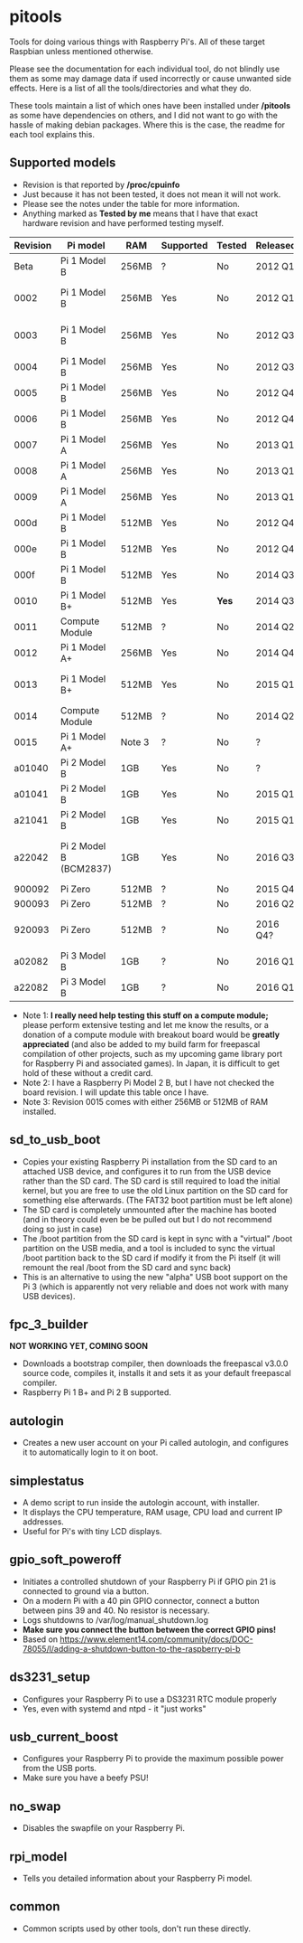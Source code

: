# pitools
Tools for doing various things with Raspberry Pi's. All of these target Raspbian unless mentioned otherwise.

Please see the documentation for each individual tool, do not blindly use them as some may damage data if used incorrectly or cause unwanted side effects. Here is a list of all the tools/directories and what they do.

These tools maintain a list of which ones have been installed under **/pitools** as some have dependencies on others, and I did not want to go with the hassle of making debian packages. Where this is the case, the readme for each tool explains this.

## Supported models

* Revision is that reported by **/proc/cpuinfo**
* Just because it has not been tested, it does not mean it will not work.
* Please see the notes under the table for more information.
* Anything marked as **Tested by me** means that I have that exact hardware revision and have performed testing myself.

Revision | Pi model | RAM | Supported | Tested | Released | Notes |
-------- | -------- | --- | --------- | ------ | -------- | ----- |
Beta | Pi 1 Model B | 256MB | ? | No | 2012 Q1 | Beta board
0002 | Pi 1 Model B | 256MB | Yes | No | 2012 Q1 | First public board
0003 | Pi 1 Model B | 256MB | Yes | No | 2012 Q3 | Another beta board?
0004 | Pi 1 Model B | 256MB | Yes | No | 2012 Q3 |
0005 | Pi 1 Model B | 256MB | Yes | No | 2012 Q4 |
0006 | Pi 1 Model B | 256MB | Yes | No | 2012 Q4 |
0007 | Pi 1 Model A | 256MB | Yes | No | 2013 Q1 |
0008 | Pi 1 Model A | 256MB | Yes | No | 2013 Q1 |
0009 | Pi 1 Model A | 256MB | Yes | No | 2013 Q1 |
000d | Pi 1 Model B | 512MB | Yes | No | 2012 Q4 |
000e | Pi 1 Model B | 512MB | Yes | No | 2012 Q4 |
000f | Pi 1 Model B | 512MB | Yes | No | 2014 Q3 |
0010 | Pi 1 Model B+ | 512MB | Yes | **Yes** | 2014 Q3 | **Tested by me**
0011 | Compute Module | 512MB | ? | No | 2014 Q2 | See **note 1**
0012 | Pi 1 Model A+ | 256MB | Yes | No | 2014 Q4 |
0013 | Pi 1 Model B+ | 512MB | Yes | No | 2015 Q1 | Last Pi 1 Model B+?
0014 | Compute Module | 512MB | ? | No | 2014 Q2 | See **note 1**
0015 | Pi 1 Model A+ | Note 3 | ? | No | ? |
a01040 | Pi 2 Model B | 1GB | Yes | No | ? | See **note 2**
a01041 | Pi 2 Model B | 1GB | Yes | No | 2015 Q1 | See **note 2**
a21041 | Pi 2 Model B | 1GB | Yes | No | 2015 Q1 | See **note 2**
a22042 | Pi 2 Model B (BCM2837) | 1GB | Yes | No | 2016 Q3 | See **note 2** - Last Pi 2 Model B?
900092 | Pi Zero | 512MB | ? | No | 2015 Q4 |
900093 | Pi Zero | 512MB | ? | No | 2016 Q2 |
920093 | Pi Zero | 512MB | ? | No | 2016 Q4? | Release date uncertain
a02082 | Pi 3 Model B | 1GB | ? | No | 2016 Q1 | Coming soon
a22082 | Pi 3 Model B | 1GB | ? | No | 2016 Q1 | Coming soon

* Note 1: **I really need help testing this stuff on a compute module;** please perform extensive testing and let me know the results, or a donation of a compute module with breakout board would be **greatly appreciated** (and also be added to my build farm for freepascal compilation of other projects, such as my upcoming game library port for Raspberry Pi and associated games). In Japan, it is difficult to get hold of these without a credit card.
* Note 2: I have a Raspberry Pi Model 2 B, but I have not checked the board revision. I will update this table once I have.
* Note 3: Revision 0015 comes with either 256MB or 512MB of RAM installed.

## sd_to_usb_boot

* Copies your existing Raspberry Pi installation from the SD card to an attached USB device, and configures it to run from the USB device rather than the SD card. The SD card is still required to load the initial kernel, but you are free to use the old Linux partition on the SD card for something else afterwards. (The FAT32 boot partition must be left alone)
* The SD card is completely unmounted after the machine has booted (and in theory could even be be pulled out but I do not recommend doing so just in case)
* The /boot partition from the SD card is kept in sync with a "virtual" /boot partition on the USB media, and a tool is included to sync the virtual /boot partition back to the SD card if modify it from the Pi itself (it will remount the real /boot from the SD card and sync back)
* This is an alternative to using the new "alpha" USB boot support on the Pi 3 (which is apparently not very reliable and does not work with many USB devices).

## fpc_3_builder

**NOT WORKING YET, COMING SOON**

* Downloads a bootstrap compiler, then downloads the freepascal v3.0.0 source code, compiles it, installs it and sets it as your default freepascal compiler.
* Raspberry Pi 1 B+ and Pi 2 B supported.

## autologin

* Creates a new user account on your Pi called autologin, and configures it to automatically login to it on boot.

## simplestatus

* A demo script to run inside the autologin account, with installer.
* It displays the CPU temperature, RAM usage, CPU load and current IP addresses.
* Useful for Pi's with tiny LCD displays.

## gpio_soft_poweroff

* Initiates a controlled shutdown of your Raspberry Pi if GPIO pin 21 is connected to ground via a button.
* On a modern Pi with a 40 pin GPIO connector, connect a button between pins 39 and 40. No resistor is necessary.
* Logs shutdowns to /var/log/manual_shutdown.log
* **Make sure you connect the button between the correct GPIO pins!**
* Based on https://www.element14.com/community/docs/DOC-78055/l/adding-a-shutdown-button-to-the-raspberry-pi-b

## ds3231_setup

* Configures your Raspberry Pi to use a DS3231 RTC module properly
* Yes, even with systemd and ntpd - it "just works"

## usb_current_boost

* Configures your Raspberry Pi to provide the maximum possible power from the USB ports.
* Make sure you have a beefy PSU!

## no_swap

* Disables the swapfile on your Raspberry Pi.

## rpi_model

* Tells you detailed information about your Raspberry Pi model.

## common

* Common scripts used by other tools, don't run these directly.
